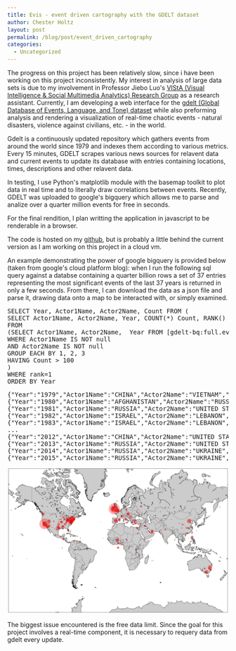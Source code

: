 ```yaml
---
title: Evis - event driven cartography with the GDELT dataset
author: Chester Holtz
layout: post
permalink: /blog/post/event_driven_cartography
categories:
  - Uncategorized
---
```


The progress on this project has been relatively slow, since i have been working on this project inconsistently. My interest in analysis of large data sets is due to my involvement in Professor Jiebo Luo's [VIStA (Visual Intelligence &amp; Social Multimedia Analytics) Research Group][1] as a research assistant. Currently, I am developing a web interface for the [gdelt (Global Database of Events, Language, and Tone) dataset][2] while also preforming analysis and rendering a visualization of real-time chaotic events - natural disasters, violence against civilians, etc. - in the world. 

Gdelt is a continuously updated repository which gathers events from around the world since 1979 and indexes them according to various metrics. Every 15 minutes, GDELT scrapes various news sources for relavent data and current events to update its database with entries containing locations, times, descriptions and other relavent data.

In testing, I use Python's matplotlib module with the basemap toolkit to plot data in real time and to literally draw correlations between events. Recently, GDELT was uploaded to google's bigquery which allows me to parse and analize over a quarter million events for free in seconds.


For the final rendition, I plan writting the application in javascript to be renderable in a browser.

The code is hosted on my [github][3], but is probably a little behind the current version as I am working on this project in a cloud vm.

An example demonstrating the power of google bigquery is provided below (taken from google's cloud platform blog): when I run the following sql query against a databse containing a quarter billion rows a set of 37 entries representing the most significant events of the last 37 years is returned in only a few seconds. From there, I can download the data as a json file and parse it, drawing data onto a map to be interacted with, or simply examined.
<pre class="prettyprint linenums">
SELECT Year, Actor1Name, Actor2Name, Count FROM (
SELECT Actor1Name, Actor2Name, Year, COUNT(*) Count, RANK() OVER(PARTITION BY YEAR ORDER BY Count DESC) rank
FROM 
(SELECT Actor1Name, Actor2Name,  Year FROM [gdelt-bq:full.events] WHERE Actor1Name < Actor2Name and Actor1CountryCode != '' and Actor2CountryCode != '' and Actor1CountryCode!=Actor2CountryCode),  (SELECT Actor2Name Actor1Name, Actor1Name Actor2Name, Year FROM [gdelt-bq:full.events] WHERE Actor1Name > Actor2Name  and Actor1CountryCode != '' and Actor2CountryCode != '' and Actor1CountryCode!=Actor2CountryCode),
WHERE Actor1Name IS NOT null
AND Actor2Name IS NOT null
GROUP EACH BY 1, 2, 3
HAVING Count > 100
)
WHERE rank=1
ORDER BY Year
</pre>

<pre class="prettyprint">
{"Year":"1979","Actor1Name":"CHINA","Actor2Name":"VIETNAM","Count":"2668"}
{"Year":"1980","Actor1Name":"AFGHANISTAN","Actor2Name":"RUSSIA","Count":"3899"}
{"Year":"1981","Actor1Name":"RUSSIA","Actor2Name":"UNITED STATES","Count":"3079"}
{"Year":"1982","Actor1Name":"ISRAEL","Actor2Name":"LEBANON","Count":"4253"}
{"Year":"1983","Actor1Name":"ISRAEL","Actor2Name":"LEBANON","Count":"4955"}
...
{"Year":"2012","Actor1Name":"CHINA","Actor2Name":"UNITED STATES","Count":"42231"}
{"Year":"2013","Actor1Name":"RUSSIA","Actor2Name":"UNITED STATES","Count":"61191"}
{"Year":"2014","Actor1Name":"RUSSIA","Actor2Name":"UKRAINE","Count":"120995"}
{"Year":"2015","Actor1Name":"RUSSIA","Actor2Name":"UKRAINE","Count":"39236"}
</pre>

![alt text](/images/map.png "Example map")


The biggest issue encountered is the free data limit. Since the goal for this project involves a real-time component, it is necessary to requery data from gdelt every update.  

[1]: http://www.cs.rochester.edu/u/jluo/
[2]: http://gdeltproject.org/
[3]: https://github.com/Choltz95/Evis